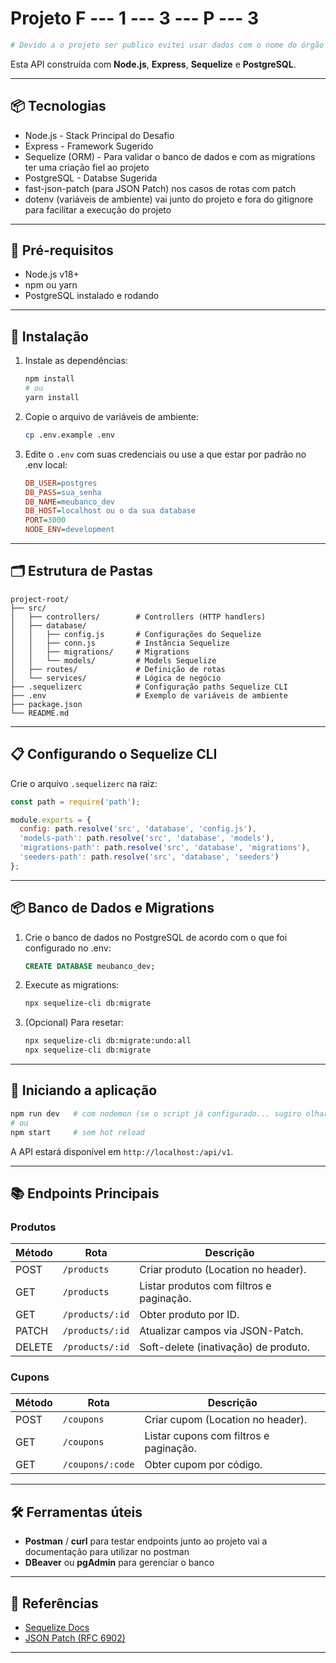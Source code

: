# Projeto F --- 1 --- 3 --- P --- 3
```bash
# Devido a o projeto ser publico evitei usar dados com o nome do órgão como pode ver acima 
```
Esta API construída com **Node.js**, **Express**, **Sequelize** e **PostgreSQL**.

---

## 📦 Tecnologias

* Node.js - Stack Principal do Desafio
* Express - Framework Sugerido
* Sequelize (ORM) - Para validar o banco de dados e com as migrations ter uma criação fiel ao projeto
* PostgreSQL - Databse Sugerida
* fast-json-patch (para JSON Patch) nos casos de rotas com patch
* dotenv (variáveis de ambiente) vai junto do projeto e fora do gitignore para facilitar a execução do projeto

---

## 🚀 Pré-requisitos

* Node.js v18+
* npm ou yarn
* PostgreSQL instalado e rodando

---

## 🔧 Instalação

1. Instale as dependências:

   ```bash
   npm install
   # ou
   yarn install
   ```

2. Copie o arquivo de variáveis de ambiente:

   ```bash
   cp .env.example .env
   ```

3. Edite o `.env` com suas credenciais ou use a que estar por padrão no .env local:

   ```ini
   DB_USER=postgres
   DB_PASS=sua_senha
   DB_NAME=meubanco_dev
   DB_HOST=localhost ou o da sua database
   PORT=3000
   NODE_ENV=development
   ```

---

## 🗂 Estrutura de Pastas

```
project-root/
├── src/
│   ├── controllers/        # Controllers (HTTP handlers)
│   ├── database/
│   │   ├── config.js       # Configurações do Sequelize
│   │   ├── conn.js         # Instância Sequelize
│   │   ├── migrations/     # Migrations
│   │   └── models/         # Models Sequelize
│   ├── routes/             # Definição de rotas
│   └── services/           # Lógica de negócio
├── .sequelizerc            # Configuração paths Sequelize CLI
├── .env                    # Exemplo de variáveis de ambiente
├── package.json
└── README.md
```

---

## 📋 Configurando o Sequelize CLI

Crie o arquivo `.sequelizerc` na raiz:

```js
const path = require('path');

module.exports = {
  config: path.resolve('src', 'database', 'config.js'),
  'models-path': path.resolve('src', 'database', 'models'),
  'migrations-path': path.resolve('src', 'database', 'migrations'),
  'seeders-path': path.resolve('src', 'database', 'seeders')
};
```

---

## 📦 Banco de Dados e Migrations

1. Crie o banco de dados no PostgreSQL de acordo com o que foi configurado no .env:

   ```sql
   CREATE DATABASE meubanco_dev;
   ```

2. Execute as migrations:

   ```bash
   npx sequelize-cli db:migrate
   ```

3. (Opcional) Para resetar:

   ```bash
   npx sequelize-cli db:migrate:undo:all
   npx sequelize-cli db:migrate
   ```

---

## 🏃 Iniciando a aplicação

```bash
npm run dev   # com nodemon (se o script já configurado... sugiro olhar o package.json)
# ou
npm start     # sem hot reload
```

A API estará disponível em `http://localhost:/api/v1`.

---

## 📚 Endpoints Principais

### Produtos

| Método | Rota            | Descrição                                |
| ------ | --------------- | ---------------------------------------- |
| POST   | `/products`     | Criar produto (Location no header).      |
| GET    | `/products`     | Listar produtos com filtros e paginação. |
| GET    | `/products/:id` | Obter produto por ID.                    |
| PATCH  | `/products/:id` | Atualizar campos via JSON-Patch.         |
| DELETE | `/products/:id` | Soft-delete (inativação) de produto.     |

### Cupons

| Método | Rota           | Descrição                              |
| ------ | -------------- | -------------------------------------- |
| POST   | `/coupons`     | Criar cupom (Location no header).      |
| GET    | `/coupons`     | Listar cupons com filtros e paginação. |
| GET    | `/coupons/:code` | Obter cupom por código.              |

---

## 🛠️ Ferramentas úteis

* **Postman** / **curl** para testar endpoints junto ao projeto vai a documentação para utilizar no postman
* **DBeaver** ou **pgAdmin** para gerenciar o banco

---

## 📖 Referências

* [Sequelize Docs](https://sequelize.org/)
* [JSON Patch (RFC 6902)](https://tools.ietf.org/html/rfc6902)

---